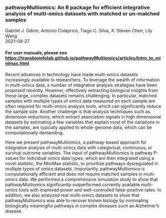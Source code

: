 ### pathwayMultiomics: An R package for efficient integrative analysis of multi-omics datasets with matched or un-matched samples

Gabriel J. Odom, Antonio Colaprico, Tiago C. Silva, X. Steven Chen, Lily Wang       
2021-08-27  

#### For user manuals, please see <https://transbioinfolab.github.io/pathwayMultiomics/articles/intro_to_minimax.html>

Recent advances in technology have made multi-omics datasets increasingly available to researchers. To leverage the wealth of information in multi-omics data, a number of integrative analysis strategies have been proposed recently. However, effectively extracting biological insights from these large, complex datasets remains challenging. In particular, matched samples with multiple types of omics data measured on each sample are often required for multi-omics analysis tools, which can significantly reduce the sample size. Another challenge is that analysis techniques such as dimension reductions, which extract association signals in high dimensional datasets by estimating a few variables that explain most of the variations in the samples, are typically applied to whole-genome data, which can be computationally demanding. 

Here we present pathwayMultiomics, a pathway-based approach for integrative analysis of multi-omics data with categorical, continuous, or survival outcome variables. The input of pathwayMultiomics is pathway P-values for individual omics data types, which are then integrated using a novel statistic, the MiniMax statistic, to prioritize pathways dysregulated in multiple types of omics datasets. Importantly, pathwayMultiomics is computationally efficient and does not require matched samples in multi-omics data. We performed a comprehensive simulation study to show that pathwayMultiomics significantly outperformed currently available multi-omics tools with improved power and well-controlled false-positive rates. In addition, we also analyzed real multi-omics datasets to show that pathwayMultiomics was able to recover known biology by nominating biologically meaningful pathways in complex diseases such as Alzheimer’s disease.
